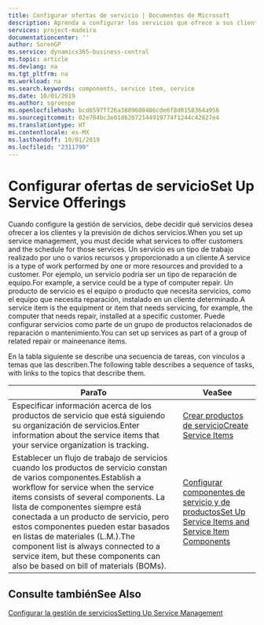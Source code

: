 ```yaml
---
title: Configurar ofertas de servicio | Documentos de Microsoft
description: Aprenda a configurar los servicios que ofrece a sus clientes.
services: project-madeira
documentationcenter: ''
author: SorenGP
ms.service: dynamics365-business-central
ms.topic: article
ms.devlang: na
ms.tgt_pltfrm: na
ms.workload: na
ms.search.keywords: components, service item, service
ms.date: 10/01/2019
ms.author: sgroespe
ms.openlocfilehash: bcd6597ff26a3889608486cde6f8d0158364a956
ms.sourcegitcommit: 02e704bc3e01d62072144919774f1244c42827e4
ms.translationtype: HT
ms.contentlocale: es-MX
ms.lasthandoff: 10/01/2019
ms.locfileid: "2311799"
---
```

# <a name="set-up-service-offerings"></a><span data-ttu-id="2267f-103">Configurar ofertas de servicio</span><span class="sxs-lookup"><span data-stu-id="2267f-103">Set Up Service Offerings</span></span>
<span data-ttu-id="2267f-104">Cuando configure la gestión de servicios, debe decidir qué servicios desea ofrecer a los clientes y la previsión de dichos servicios.</span><span class="sxs-lookup"><span data-stu-id="2267f-104">When you set up service management, you must decide what services to offer customers and the schedule for those services.</span></span> <span data-ttu-id="2267f-105">Un servicio es un tipo de trabajo realizado por uno o varios recursos y proporcionado a un cliente.</span><span class="sxs-lookup"><span data-stu-id="2267f-105">A service is a type of work performed by one or more resources and provided to a customer.</span></span> <span data-ttu-id="2267f-106">Por ejemplo, un servicio podría ser un tipo de reparación de equipo.</span><span class="sxs-lookup"><span data-stu-id="2267f-106">For example, a service could be a type of computer repair.</span></span> <span data-ttu-id="2267f-107">Un producto de servicio es el equipo o producto que necesita servicios, como el equipo que necesita reparación, instalado en un cliente determinado.</span><span class="sxs-lookup"><span data-stu-id="2267f-107">A service item is the equipment or item that needs servicing, for example, the computer that needs repair, installed at a specific customer.</span></span> <span data-ttu-id="2267f-108">Puede configurar servicios como parte de un grupo de productos relacionados de reparación o mantenimiento.</span><span class="sxs-lookup"><span data-stu-id="2267f-108">You can set up services as part of a group of related repair or maineenance items.</span></span>  
  
<span data-ttu-id="2267f-109">En la tabla siguiente se describe una secuencia de tareas, con vínculos a temas que las describen.</span><span class="sxs-lookup"><span data-stu-id="2267f-109">The following table describes a sequence of tasks, with links to the topics that describe them.</span></span>  
  
|<span data-ttu-id="2267f-110">**Para**</span><span class="sxs-lookup"><span data-stu-id="2267f-110">**To**</span></span>|<span data-ttu-id="2267f-111">**Vea**</span><span class="sxs-lookup"><span data-stu-id="2267f-111">**See**</span></span>|  
|------------|-------------|  
|<span data-ttu-id="2267f-112">Especificar información acerca de los productos de servicio que está siguiendo su organización de servicios.</span><span class="sxs-lookup"><span data-stu-id="2267f-112">Enter information about the service items that your service organization is tracking.</span></span>|[<span data-ttu-id="2267f-113">Crear productos de servicio</span><span class="sxs-lookup"><span data-stu-id="2267f-113">Create Service Items</span></span>](service-how-to-create-service-items.md)|  
|<span data-ttu-id="2267f-114">Establecer un flujo de trabajo de servicios cuando los productos de servicio constan de varios componentes.</span><span class="sxs-lookup"><span data-stu-id="2267f-114">Establish a workflow for service when the service items consists of several components.</span></span> <span data-ttu-id="2267f-115">La lista de componentes siempre está conectada a un producto de servicio, pero estos componentes pueden estar basados en listas de materiales (L.M.).</span><span class="sxs-lookup"><span data-stu-id="2267f-115">The component list is always connected to a service item, but these components can also be based on bill of materials (BOMs).</span></span>|[<span data-ttu-id="2267f-116">Configurar componentes de servicio y de productos</span><span class="sxs-lookup"><span data-stu-id="2267f-116">Set Up Service Items and Service Item Components</span></span>](service-how-setup-service-items.md)|  
  
## <a name="see-also"></a><span data-ttu-id="2267f-117">Consulte también</span><span class="sxs-lookup"><span data-stu-id="2267f-117">See Also</span></span>  
[<span data-ttu-id="2267f-118">Configurar la gestión de servicios</span><span class="sxs-lookup"><span data-stu-id="2267f-118">Setting Up Service Management</span></span>](service-setup-service.md)   